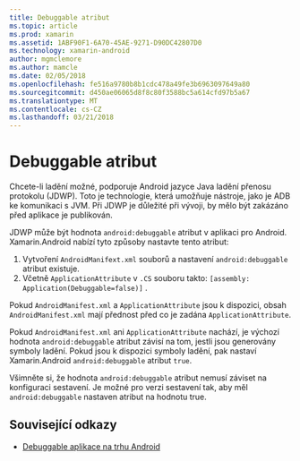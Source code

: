 ```yaml
---
title: Debuggable atribut
ms.topic: article
ms.prod: xamarin
ms.assetid: 1ABF90F1-6A70-45AE-9271-D90DC42807D0
ms.technology: xamarin-android
author: mgmclemore
ms.author: mamcle
ms.date: 02/05/2018
ms.openlocfilehash: fe516a9780b8b1cdc478a49fe3b6963097649a80
ms.sourcegitcommit: d450ae06065d8f8c80f3588bc5a614cfd97b5a67
ms.translationtype: MT
ms.contentlocale: cs-CZ
ms.lasthandoff: 03/21/2018
---
```

# <a name="debuggable-attribute"></a>Debuggable atribut



Chcete-li ladění možné, podporuje Android jazyce Java ladění přenosu protokolu (JDWP). Toto je technologie, která umožňuje nástroje, jako je ADB ke komunikaci s JVM. Při JDWP je důležité při vývoji, by mělo být zakázáno před aplikace je publikován.

JDWP může být hodnota `android:debuggable` atribut v aplikaci pro Android. Xamarin.Android nabízí tyto způsoby nastavte tento atribut:

1.  Vytvoření `AndroidManifext.xml` souborů a nastavení `android:debuggable` atribut existuje.
2.  Včetně `ApplicationAttribute` v `.CS` souboru takto: `[assembly: Application(Debuggable=false)]` .


Pokud `AndroidManifest.xml` a `ApplicationAttribute` jsou k dispozici, obsah `AndroidManifest.xml` mají přednost před co je zadána `ApplicationAttribute`.

Pokud `AndroidManifest.xml` ani `ApplicationAttribute` nachází, je výchozí hodnota `android:debuggable` atribut závisí na tom, jestli jsou generovány symboly ladění. Pokud jsou k dispozici symboly ladění, pak nastaví Xamarin.Android `android:debuggable` atribut `true`.

Všimněte si, že hodnota `android:debuggable` atribut nemusí záviset na konfiguraci sestavení. Je možné pro verzi sestavení tak, aby měl `android:debuggable` nastaven atribut na hodnotu true.


## <a name="related-links"></a>Související odkazy

- [Debuggable aplikace na trhu Android](http://labs.mwrinfosecurity.com/blog/2011/07/07/debuggable-apps-in-android-market/)
